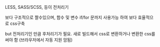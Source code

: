  LESS, SASS/SCSS, 등이 전처리기

보다 구조적으로 짤수있으며, 함수 및 변수 if/for 문까지 사용가능 하여 보다 효율적으로 css구축

but 전처리기인 만큼 후처리기가 필요. 새로 빌드해서 css로 변환하거나 변환한 css를 써야 함 (브라우저에서 자동 지원 암됨) 
